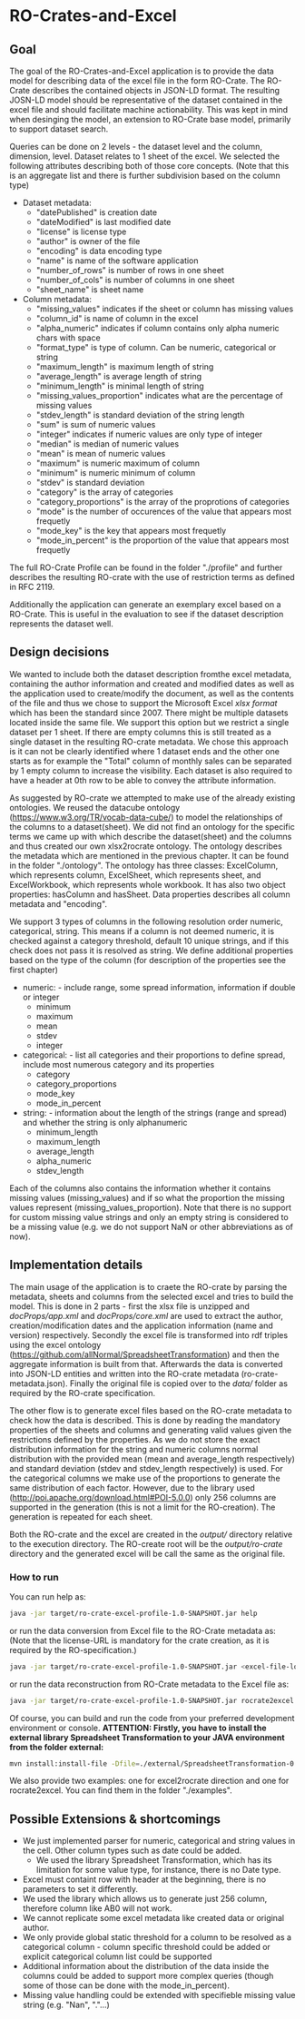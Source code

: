 # RO-Crates-and-Excel

## Goal

The goal of the RO-Crates-and-Excel application is to provide the data model for describing data of the excel file in the form RO-Crate. The RO-Crate describes the contained objects in JSON-LD format. The resulting JOSN-LD model should be representative of the dataset contained in the excel file and should facilitate machine actionability. This was kept in mind when desinging the model, an extension to RO-Crate base model, primarily to support dataset search.   

Queries can be done on 2 levels - the dataset level and the column, dimension, level. Dataset relates to 1 sheet of the excel. We selected the following attributes describing both of those core concepts. (Note that this is an aggregate list and there is further subdivision based on the column type)

* Dataset metadata:
    * "datePublished" is creation date
    * "dateModified" is last modified date
    * "license" is license type
    * "author" is owner of the file
    * "encoding" is data encoding type
    * "name" is name of the software application
    * "number_of_rows" is number of rows in one sheet
    * "number_of_cols" is number of columns in one sheet
    * "sheet_name" is sheet name
* Column metadata:
    * "missing_values" indicates if the sheet or column has missing values
    * "column_id" is name of column in the excel
    * "alpha_numeric" indicates if column contains only alpha numeric chars with space
    * "format_type" is type of column. Can be numeric, categorical or string
    * "maximum_length" is maximum length of string
    * "average_length" is average length of string
    * "minimum_length" is minimal length of string
    * "missing_values_proportion" indicates what are the percentage of missing values
    * "stdev_length" is standard deviation of the string length
    * "sum" is sum of numeric values
    * "integer" indicates if numeric values are only type of integer
    * "median" is median of numeric values
    * "mean" is mean of numeric values
    * "maximum" is numeric maximum of column
    * "minimum" is numeric minimum of column
    * "stdev" is standard deviation
    * "category" is the array of categories
    * "category_proportions" is the array of the proprotions of categories
    * "mode" is the number of occurences of the value that appears most frequetly
    * "mode_key" is the key that appears most frequetly
    * "mode_in_percent" is the proportion of the value that appears most frequetly

The full RO-Crate Profile can be found in the folder "./profile" and further describes the resulting RO-crate with the use of restriction terms as defined in RFC 2119.

Additionally the application can generate an exemplary excel based on a RO-Crate. This is useful in the evaluation to see if the dataset description represents the dataset well.

## Design decisions
We wanted to include both the dataset description fromthe excel metadata, containing the author information and created and modified dates as well as the application used to create/modify the document, as well as the contents of the file and thus we chose to support the Microsoft Excel *xlsx format* which has been the standard since 2007. There might be multiple datasets located inside the same file. We support this option but we restrict a single dataset per 1 sheet. If there are empty columns this is still treated as a single dataset in the resulting RO-crate metadata. We chose this approach is it can not be clearly identified where 1 dataset ends and the other one starts as for example the "Total" column of monthly sales can be separated by 1 empty column to increase the visibility. Each dataset is also required to have a header at 0th row to be able to convey the attribute information. 

As suggested by RO-crate we attempted to make use of the already existing ontologies. We reused the datacube ontology (https://www.w3.org/TR/vocab-data-cube/) to model the relationships of the columns to a dataset(sheet). We did not find an ontology for the specific terms we came up with which describe the dataset(sheet) and the columns and thus created our own xlsx2rocrate ontology. The ontology describes the metadata which are mentioned in the previous chapter. It can be found in the folder "./ontology".
The ontology has three classes: ExcelColumn, which represents column, ExcelSheet, which represents sheet, and ExcelWorkbook, which represents whole workbook. It has also two object properties: hasColumn and hasSheet. Data properties describes all column metadata and "encoding".

We support 3 types of columns in the following resolution order numeric, categorical, string. This means if a column is not deemed numeric, it is checked against a category threshold, default 10 unique strings, and if this check does not pass it is resolved as string.
We define additional properties based on the type of the column (for description of the properties see the first chapter)
* numeric: - include range, some spread information, information if double or integer
    * minimum
    * maximum
    * mean
    * stdev
    * integer
* categorical: - list all categories and their proportions to define spread, include most numerous category and its properties
    * category
    * category_proportions
    * mode_key
    * mode_in_percent
* string: - information about the length of the strings (range and spread) and whether the string is only alphanumeric
    * minimum_length
    * maximum_length
    * average_length
    * alpha_numeric
    * stdev_length

Each of the columns also contains the information whether it contains missing values (missing_values) and if so what the proportion the missing values represent (missing_values_proportion). Note that there is no support for custom missing value strings and only an empty string is considered to be a missing value (e.g. we do not support NaN or other abbreviations as of now).

## Implementation details

The main usage of the application is to craete the RO-crate by parsing the metadata, sheets and columns from the selected excel and tries to build the model. This is done in 2 parts - first the xlsx file is unzipped and *docProps/app.xml* and *docProps/core.xml* are used to extract the author, creation/modification dates and the application information (name and version) respectively. Secondly the excel file is transformed into rdf triples using the excel ontology (https://github.com/allNormal/SpreadsheetTransformation) and then the aggregate information is built from that. Afterwards the data is converted into JSON-LD entities and written into the RO-crate metadata (ro-crate-metadata.json). Finally the original file is copied over to the *data/* folder as required by the RO-crate specification.

The other flow is to generate excel files based on the RO-crate metadata to check how the data is described. This is done by reading the mandatory properties of the sheets and columns and generating valid values given the restrictions defined by the properties. As we do not store the exact distribution information for the string and numeric columns normal distribution with the provided mean (mean and average_length respectively) and standard deviation (stdev and stdev_length respectively) is used. For the categorical columns we make use of the proportions to generate the same distribution of each factor. However, due to the library used (http://poi.apache.org/download.html#POI-5.0.0) only 256 columns are supported in the generation (this is not a limit for the RO-creation). The generation is repeated for each sheet.

Both the RO-crate and the excel are created in the *output/* directory relative to the execution directory. The RO-create root will be the *output/ro-crate* directory and the generated excel will be call the same as the original file.

### How to run

You can run help as:

```Bash
java -jar target/ro-crate-excel-profile-1.0-SNAPSHOT.jar help
```

or run the data conversion from Excel file to the RO-Crate metadata as: (Note that the license-URL is mandatory for the crate creation, as it is required by the RO-specification.)

```Bash
java -jar target/ro-crate-excel-profile-1.0-SNAPSHOT.jar <excel-file-location> <license-URL>
```

or run the data reconstruction from RO-Crate metadata to the Excel file as:

```Bash
java -jar target/ro-crate-excel-profile-1.0-SNAPSHOT.jar rocrate2excel <ro-crate-folder-location>
```

Of course, you can build and run the code from your preferred development environment or console. 
**ATTENTION: Firstly, you have to install the external library Spreadsheet Transformation to your JAVA environment from the folder external:**

```bash
mvn install:install-file -Dfile=./external/SpreadsheetTransformation-0.0.1.jar -DgroupId=io.github.allNormal -DartifactId=SpreadsheetTransformation -Dversion=0.0.1 -Dpackaging=jar -DgeneratePom=true
```

We also provide two examples: one for excel2rocrate direction and one for rocrate2excel. You can find them in the folder "./examples".

## Possible Extensions & shortcomings

* We just implemented parser for numeric, categorical and string values in the cell. Other column types such as date could be added.
    * We used the library Spreadsheet Transformation, which has its limitation for some value type, for instance, there is no Date type.
* Excel must containt row with header at the beginning, there is no parameters to set it differently.
* We used the library which allows us to generate just 256 column, therefore column like AB0 will not work.
* We cannot replicate some excel metadata like created data or original author.
* We only provide global static threshold for a column to be resolved as a categorical column - column specific threshold could be added or explicit categorical column list could be supported
* Additional information about the distribution of the data inside the columns could be added to support more complex queries (though some of those can be done with the mode_in_percent).
* Missing value handling could be extended with specifieble missing value string (e.g. "Nan", "."...) 
